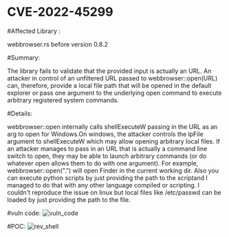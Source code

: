 # CVE-2022-45299
#Affected Library :

webbrowser.rs before version 0.8.2

#Summary:

The library fails to validate that the provided input is actually an URL. An attacker in control of an unfiltered URL passed to webbrowser::open(URL) can, therefore, provide a local file path that will be opened in the default explorer or pass one argument to the underlying open command to execute arbitrary registered system commands.

#Details:

webbrowser::open internally calls shellExecuteW passing in the URL as an arg to open for Windows.On windows, the attacker controls the lpFile argument to shellExecuteW which may allow opening arbitrary local files.
If an attacker manages to pass in an URL that is actually a command line switch to open, they may be able to launch arbitrary commands (or do whatever open allows them to do with one argument). For example, webbrowser::open(".") will open Finder in the current working dir. Also you can execute python scripts by just providing the path to the scriptand I managed to do that with any other language compiled or scripting. I couldn't reproduce the issue on linux but local files like /etc/passwd can be loaded by just providing the path to the file.

#vuln code:
![vuln_code](https://user-images.githubusercontent.com/110370549/212315121-08c4d980-d9cc-45ef-8072-9de18cfb312a.png)

#POC:
![rev_shell](https://user-images.githubusercontent.com/110370549/212315100-351e70c4-f58d-472f-aab8-a883469dbafd.png)

